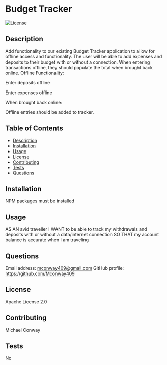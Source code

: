 # Budget Tracker
[![License](https://img.shields.io/badge/License-Apache%202.0-blue.svg)](https://opensource.org/licenses/Apache-2.0)
## Description 
Add functionality to our existing Budget Tracker application to allow for offline access and functionality.
The user will be able to add expenses and deposits to their budget with or without a connection. When entering transactions offline, they should populate the total when brought back online.
Offline Functionality:


Enter deposits offline


Enter expenses offline


When brought back online:

Offline entries should be added to tracker.
## Table of Contents
* [Description](#description)
* [Installation](#installation)
* [Usage](#usage)
* [License](#license)
* [Contributing](#contributing)
* [Tests](#tests)
* [Questions](#questions)
## Installation
NPM packages must be installed
## Usage 
AS AN avid traveller
I WANT to be able to track my withdrawals and deposits with or without a data/internet connection
SO THAT my account balance is accurate when I am traveling
## Questions
Email address: mconway409@gmail.com
GitHub profile: https://github.com/Mconway409
## License
Apache License 2.0
## Contributing
  Michael Conway
## Tests
No
